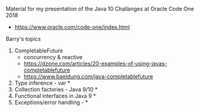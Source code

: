 Material for my presentation of the Java 10 Challanges at Oracle Code One 2018
- https://www.oracle.com/code-one/index.html

Barry's topics
1. CompletableFuture
   * concurrency & reactive
   * https://dzone.com/articles/20-examples-of-using-javas-completablefuture
   * https://www.baeldung.com/java-completablefuture
1. Type inference - var
   * 
1. Collection factories - Java 9/10
   * 
1. Functional interfaces in Java 9
   * 
1. Exceptions/error handling - 
   * 

